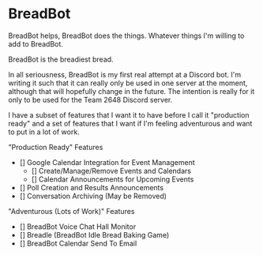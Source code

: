 <h1>BreadBot</h1>

BreadBot helps, BreadBot does the things. Whatever things I'm willing to add to BreadBot. 

BreadBot is the breadiest bread. 

In all seriousness, BreadBot is my first real attempt at a Discord bot. I'm writing it such that it can really only be used in one server at the moment, although that will hopefully change in the future. The intention is really for it only to be used for the Team 2648 Discord server. 

I have a subset of features that I want it to have before I call it "production ready" and a set of features that I want if I'm feeling adventurous and want to put in a lot of work. 

"Production Ready" Features
- [] Google Calendar Integration for Event Management
    - [] Create/Manage/Remove Events and Calendars
    - [] Calendar Announcements for Upcoming Events
- [] Poll Creation and Results Announcements
- [] Conversation Archiving (May be Removed)

"Adventurous (Lots of Work)" Features
- [] BreadBot Voice Chat Hall Monitor
- [] Breadle (BreadBot Idle Bread Baking Game)
- [] BreadBot Calendar Send To Email
